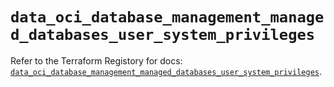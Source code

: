 # `data_oci_database_management_managed_databases_user_system_privileges`

Refer to the Terraform Registory for docs: [`data_oci_database_management_managed_databases_user_system_privileges`](https://registry.terraform.io/providers/oracle/oci/6.18.0/docs/data-sources/database_management_managed_databases_user_system_privileges).
